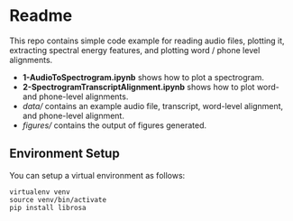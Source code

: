 # Readme

This repo contains simple code example for reading audio files, plotting it, extracting spectral energy features, and plotting word / phone level alignments.

- __1-AudioToSpectrogram.ipynb__ shows how to plot a spectrogram.
- __2-SpectrogramTranscriptAlignment.ipynb__ shows how to plot word- and phone-level alignments.
- _data/_ contains an example audio file, transcript, word-level alignment, and phone-level alignment.
- _figures/_  contains the output of figures generated. 



## Environment Setup

You can setup a virtual environment as follows:

```
virtualenv venv
source venv/bin/activate
pip install librosa
```

